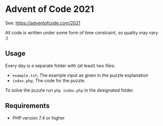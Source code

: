 # Advent of Code 2021

See: https://adventofcode.com/2021

All code is written under some form of time constraint, so quality may vary :)

## Usage 
Every day is a separate folder with (at least) two files:
- `example.txt`; The example input as given in the puzzle explanation
- `index.php`; The code for the puzzle.

To solve the puzzle run `php index.php` in the designated folder.

## Requirements
- PHP version 7.4 or higher
